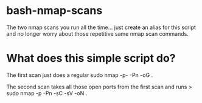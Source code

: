 # bash-nmap-scans
The two nmap scans you run all the time... just create an alias for this script and no longer worry about those repetitive same nmap scan commands.

# What does this simple script do?

The first scan just does a regular sudo nmap -p- -Pn <target> -oG <file>.

The second scan takes all those open ports from the first scan and runs > sudo nmap -p<ports> -Pn -sC -sV <target> -oN <file>.
